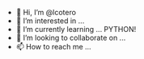 - 👋 Hi, I’m @lcotero
- 👀 I’m interested in ...
- 🌱 I’m currently learning ... PYTHON!
- 💞️ I’m looking to collaborate on ...
- 📫 How to reach me ...

<!---
lcotero/lcotero is a ✨ special ✨ repository because its `README.md` (this file) appears on your GitHub profile.
You can click the Preview link to take a look at your changes.
--->
